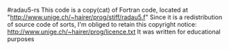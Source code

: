 #radau5-rs
This code is a copy(cat) of Fortran code, located at "http://www.unige.ch/~hairer/prog/stiff/radau5.f"
Since it is a redistribution of source code of sorts, I'm obliged to retain this copyright notice: http://www.unige.ch/~hairer/prog/licence.txt
It was written for educational purposes
